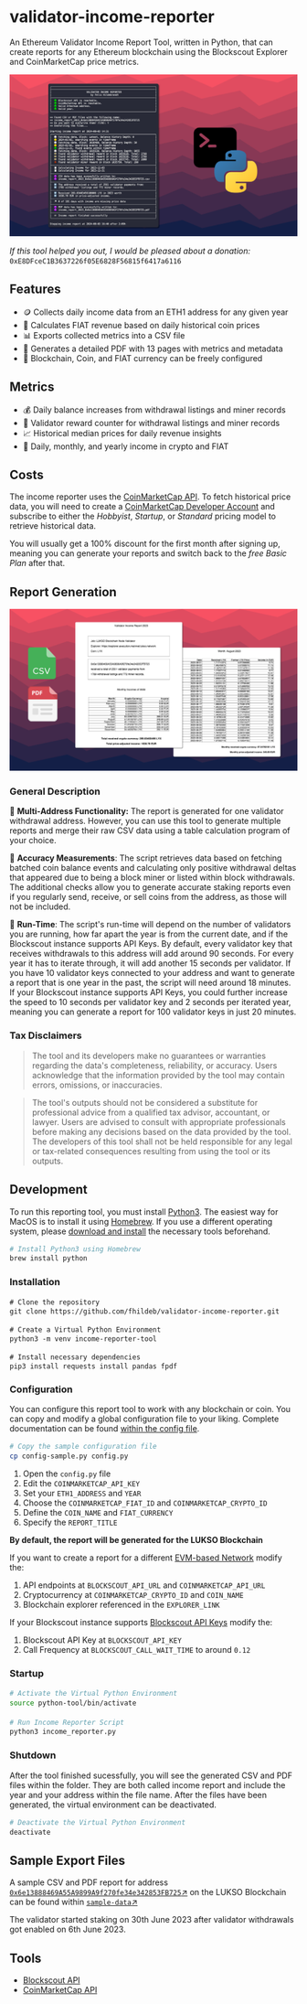 # validator-income-reporter

An Ethereum Validator Income Report Tool, written in Python, that can create reports for any Ethereum blockchain using the Blockscout Explorer and CoinMarketCap price metrics.

![Income Reporter Terminal](/img/income_reporter_terminal.png)

_If this tool helped you out, I would be pleased about a donation:_
`0xE8DFceC1B3637226f05E6828F56815f6417a6116`

## Features

- 🪙 Collects daily income data from an ETH1 address for any given year
- 💸 Calculates FIAT revenue based on daily historical coin prices
- 📊 Exports collected metrics into a CSV file
- 📄 Generates a detailed PDF with 13 pages with metrics and metadata
- 🔧 Blockchain, Coin, and FIAT currency can be freely configured

## Metrics

- 💰 Daily balance increases from withdrawal listings and miner records
- 💯 Validator reward counter for withdrawal listings and miner records
- 📈 Historical median prices for daily revenue insights
- 🧾 Daily, monthly, and yearly income in crypto and FIAT

## Costs

The income reporter uses the [CoinMarketCap API](https://coinmarketcap.com/api/documentation/v1/). To fetch historical price data, you will need to create a [CoinMarketCap Developer Account](https://coinmarketcap.com/api/pricing) and subscribe to either the _Hobbyist_, _Startup_, or _Standard_ pricing model to retrieve historical data.

You will usually get a 100% discount for the first month after signing up, meaning you can generate your reports and switch back to the _free Basic Plan_ after that.

## Report Generation

![Income Reporter Export](/img/income_reporter_export.png)

### General Description

🤝 **Multi-Address Functionality:** The report is generated for one validator withdrawal address. However, you can use this tool to generate multiple reports and merge their raw CSV data using a table calculation program of your choice.

🎯 **Accuracy Measurements**: The script retrieves data based on fetching batched coin balance events and calculating only positive withdrawal deltas that appeared due to being a block miner or listed within block withdrawals. The additional checks allow you to generate accurate staking reports even if you regularly send, receive, or sell coins from the address, as those will not be included.

👟 **Run-Time**: The script's run-time will depend on the number of validators you are running, how far apart the year is from the current date, and if the Blockscout instance supports API Keys. By default, every validator key that receives withdrawals to this address will add around 90 seconds. For every year it has to iterate through, it will add another 15 seconds per validator. If you have 10 validator keys connected to your address and want to generate a report that is one year in the past, the script will need around 18 minutes. If your Blockscout instance supports API Keys, you could further increase the speed to 10 seconds per validator key and 2 seconds per iterated year, meaning you can generate a report for 100 validator keys in just 20 minutes.

### Tax Disclaimers

> The tool and its developers make no guarantees or warranties regarding the data's completeness, reliability, or accuracy. Users acknowledge that the information provided by the tool may contain errors, omissions, or inaccuracies.

> The tool's outputs should not be considered a substitute for professional advice from a qualified tax advisor, accountant, or lawyer. Users are advised to consult with appropriate professionals before making any decisions based on the data provided by the tool. The developers of this tool shall not be held responsible for any legal or tax-related consequences resulting from using the tool or its outputs.

## Development

To run this reporting tool, you must install [Python3](https://www.python.org/). The easiest way for MacOS is to install it using [Homebrew](https://brew.sh/). If you use a different operating system, please [download and install](https://www.python.org/downloads/release/python-3124/) the necessary tools beforehand.

```bash
# Install Python3 using Homebrew
brew install python
```

### Installation

```
# Clone the repository
git clone https://github.com/fhildeb/validator-income-reporter.git

# Create a Virtual Python Environment
python3 -m venv income-reporter-tool

# Install necessary dependencies
pip3 install requests install pandas fpdf
```

### Configuration

You can configure this report tool to work with any blockchain or coin. You can copy and modify a global configuration file to your liking. Complete documentation can be found [within the config file](./config-sample.py).

```bash
# Copy the sample configuration file
cp config-sample.py config.py
```

1. Open the `config.py` file
2. Edit the `COINMARKETCAP_API_KEY`
3. Set your `ETH1_ADDRESS` and `YEAR`
4. Choose the `COINMARKETCAP_FIAT_ID` and `COINMARKETCAP_CRYPTO_ID`
5. Define the `COIN_NAME` and `FIAT_CURRENCY`
6. Specify the `REPORT_TITLE`

**By default, the report will be generated for the LUKSO Blockchain**

If you want to create a report for a different [EVM-based Network](https://www.coincarp.com/chainlist/) modify the:

1. API endpoints at `BLOCKSCOUT_API_URL` and `COINMARKETCAP_API_URL`
2. Cryptocurrency at `COINMARKETCAP_CRYPTO_ID` and `COIN_NAME`
3. Blockchain explorer referenced in the `EXPLORER_LINK`

If your Blockscout instance supports [Blockscout API Keys](https://docs.blockscout.com/for-users/my-account/api-keys) modify the:

1. Blockscout API Key at `BLOCKSCOUT_API_KEY`
2. Call Frequency at `BLOCKSCOUT_CALL_WAIT_TIME` to around `0.12`

### Startup

```bash
# Activate the Virtual Python Environment
source python-tool/bin/activate

# Run Income Reporter Script
python3 income_reporter.py
```

### Shutdown

After the tool finished sucessfully, you will see the generated CSV and PDF files within the folder. They are both called income report and include the year and your address within the file name. After the files have been generated, the virtual environment can be deactivated.

```bash
# Deactivate the Virtual Python Environment
deactivate
```

## Sample Export Files

A sample CSV and PDF report for address
[`0x6e13888469A55A9899A9f270fe34e342853FB725`↗](https://explorer.execution.mainnet.lukso.network/address/0x6e13888469A55A9899A9f270fe34e342853FB725?tab=coin_balance_history)
on the LUKSO Blockchain can be found within [`sample-data`↗](/sample-data/)

The validator started staking on 30th June 2023 after validator
withdrawals got enabled on 6th June 2023.

## Tools

- [Blockscout API](https://github.com/blockscout/blockscout)
- [CoinMarketCap API](https://coinmarketcap.com/api/)
